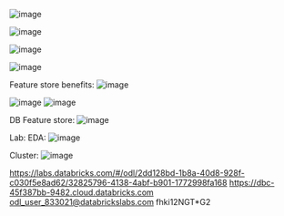 ![image](https://user-images.githubusercontent.com/54708512/211978837-7bd6f8bf-7a51-43bb-a5dd-1f8f2a6c4fa3.png)


![image](https://user-images.githubusercontent.com/54708512/211978818-c0c6cc7c-38df-4ff7-9d5d-ac7d3c84e552.png)


![image](https://user-images.githubusercontent.com/54708512/211978792-030b71cc-ef0f-4e3d-8c0f-86cd7ff5bc06.png)

![image](https://user-images.githubusercontent.com/54708512/211978774-11820f6b-c9fa-425f-97ad-1c24b5c513f2.png)

Feature store benefits:
![image](https://user-images.githubusercontent.com/54708512/211979155-df53a7e0-cfc9-48ae-b6fb-570c464c011f.png)

![image](https://user-images.githubusercontent.com/54708512/211979518-3a426fe5-07c8-42aa-9ef8-303da6c7957e.png)
![image](https://user-images.githubusercontent.com/54708512/211979903-4abe0e1e-d449-4cf6-be03-a297539e7453.png)

DB Feature store:
![image](https://user-images.githubusercontent.com/54708512/211979995-c9d7c343-f22a-43c8-a7e0-91df8aaddd22.png)


Lab:
EDA:
![image](https://user-images.githubusercontent.com/54708512/211980875-597d3227-f00a-4957-b255-d5dfc39f9921.png)

Cluster:
![image](https://user-images.githubusercontent.com/54708512/211981190-17d01e16-c748-47a1-822b-8ba050a10e8a.png)


https://labs.databricks.com/#/odl/2dd128bd-1b8a-40d8-928f-c030f5e8ad62/32825796-4138-4abf-b901-1772998fa168
https://dbc-45f387bb-9482.cloud.databricks.com
odl_user_833021@databrickslabs.com
fhki12NGT*G2
